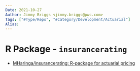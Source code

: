 ```yaml
---
Date: 2021-10-27
Author: Jimmy Briggs <jimmy.briggs@pwc.com>
Tags: ["#Type/Repo", "#Category/Development/Actuarial"]
Alias:
---
```


# R Package - `insurancerating`

- [MHaringa/insurancerating: R-package for actuarial pricing](https://github.com/MHaringa/insurancerating)